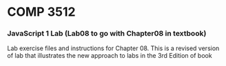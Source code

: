 # COMP 3512
### JavaScript 1 Lab (Lab08 to go with Chapter08 in textbook)
Lab exercise files and instructions for Chapter 08. This is a revised version of lab
that illustrates the new approach to labs in the 3rd Edition of book


  

